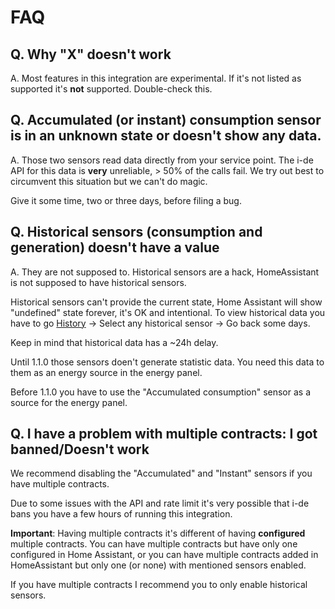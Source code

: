 # FAQ

## Q. Why "X" doesn't work

A. Most features in this integration are experimental. If it's not listed as supported it's **not** supported. Double-check this.


## Q. Accumulated (or instant) consumption sensor is in an unknown state or doesn't show any data.

A. Those two sensors read data directly from your service point. The i-de API for this data is **very** unreliable, > 50% of the calls fail. We try out best to circumvent this situation but we can't do magic.

Give it some time, two or three days, before filing a bug.


## Q. Historical sensors (consumption and generation) doesn't have a value

A. They are not supposed to. Historical sensors are a hack, HomeAssistant is not supposed to have historical sensors.

Historical sensors can't provide the current state, Home Assistant will show "undefined" state forever, it's OK and intentional. To view historical data you have to go [History](https://my.home-assistant.io/redirect/history/) → Select any historical sensor →  Go back some days.

Keep in mind that historical data has a ~24h delay.

Until 1.1.0 those sensors doen't generate statistic data. You need this data to them as an energy source in the energy panel.

Before 1.1.0 you have to use the "Accumulated consumption" sensor as a source for the energy panel.

## Q. I have a problem with multiple contracts: I got banned/Doesn't work

We recommend disabling the "Accumulated" and "Instant" sensors if you have multiple contracts.

Due to some issues with the API and rate limit it's very possible that i-de bans you have a few hours of running this integration.

**Important**: Having multiple contracts it's different of having **configured** multiple contracts. You can have multiple contracts but have only one configured in Home Assistant, or you can have multiple contracts added in HomeAssistant but only one (or none) with mentioned sensors enabled.

If you have multiple contracts I recommend you to only enable historical sensors.

